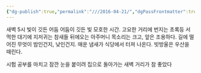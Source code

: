 ```yaml
---
{"dg-publish":true,"permalink":"///2016-04-21/","dgPassFrontmatter":true}
---
```



새벽 5시
빛이 깃든 어둠
어둠이 깃든 빛
모호한 시간.
고요한 거리에 번지는 초록등
서먹한 대기에 지저귀는 참새들
뒤에오는 아주머니 목소리는 크고,
앞은 조용하다.
길에 떨어진 무엇이
밤인건지, 낮인건지.
매운 냄새가 식당에서 터져 나온다.
빗방울은 우산을 때린다.

시험 공부를 마치고 잠깐 눈을 붙이려 집으로 돌아가는 새벽 거리가 참 좋았다